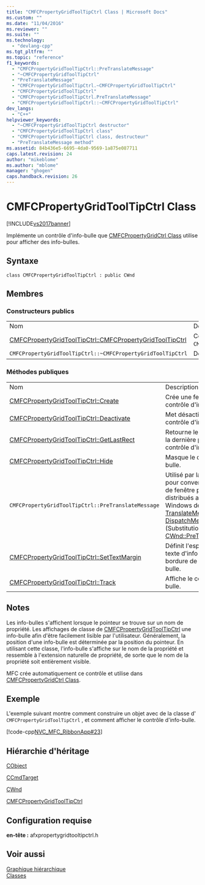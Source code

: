```yaml
---
title: "CMFCPropertyGridToolTipCtrl Class | Microsoft Docs"
ms.custom: ""
ms.date: "11/04/2016"
ms.reviewer: ""
ms.suite: ""
ms.technology: 
  - "devlang-cpp"
ms.tgt_pltfrm: ""
ms.topic: "reference"
f1_keywords: 
  - "CMFCPropertyGridToolTipCtrl::PreTranslateMessage"
  - "~CMFCPropertyGridToolTipCtrl"
  - "PreTranslateMessage"
  - "CMFCPropertyGridToolTipCtrl.~CMFCPropertyGridToolTipCtrl"
  - "CMFCPropertyGridToolTipCtrl"
  - "CMFCPropertyGridToolTipCtrl.PreTranslateMessage"
  - "CMFCPropertyGridToolTipCtrl::~CMFCPropertyGridToolTipCtrl"
dev_langs: 
  - "C++"
helpviewer_keywords: 
  - "~CMFCPropertyGridToolTipCtrl destructor"
  - "CMFCPropertyGridToolTipCtrl class"
  - "CMFCPropertyGridToolTipCtrl class, destructeur"
  - "PreTranslateMessage method"
ms.assetid: 84b436e5-6695-4da0-9569-1a875e087711
caps.latest.revision: 24
author: "mikeblome"
ms.author: "mblome"
manager: "ghogen"
caps.handback.revision: 26
---
```

# CMFCPropertyGridToolTipCtrl Class
[!INCLUDE[vs2017banner](../../assembler/inline/includes/vs2017banner.md)]

Implémente un contrôle d'info\-bulle que [CMFCPropertyGridCtrl Class](../../mfc/reference/cmfcpropertygridctrl-class.md) utilise pour afficher des info\-bulles.  
  
## Syntaxe  
  
```  
class CMFCPropertyGridToolTipCtrl : public CWnd  
```  
  
## Membres  
  
### Constructeurs publics  
  
|||  
|-|-|  
|Nom|Description|  
|[CMFCPropertyGridToolTipCtrl::CMFCPropertyGridToolTipCtrl](../Topic/CMFCPropertyGridToolTipCtrl::CMFCPropertyGridToolTipCtrl.md)|Construit un objet `CMFCPropertyGridToolTipCtrl`.|  
|`CMFCPropertyGridToolTipCtrl::~CMFCPropertyGridToolTipCtrl`|Destructor.|  
  
### Méthodes publiques  
  
|||  
|-|-|  
|Nom|Description|  
|[CMFCPropertyGridToolTipCtrl::Create](../Topic/CMFCPropertyGridToolTipCtrl::Create.md)|Crée une fenêtre pour le contrôle d'info\-bulle.|  
|[CMFCPropertyGridToolTipCtrl::Deactivate](../Topic/CMFCPropertyGridToolTipCtrl::Deactivate.md)|Met désactivé et masque le contrôle d'info\-bulle.|  
|[CMFCPropertyGridToolTipCtrl::GetLastRect](../Topic/CMFCPropertyGridToolTipCtrl::GetLastRect.md)|Retourne les coordonnées de la dernière position du contrôle d'info\-bulle.|  
|[CMFCPropertyGridToolTipCtrl::Hide](../Topic/CMFCPropertyGridToolTipCtrl::Hide.md)|Masque le contrôle d'info\-bulle.|  
|`CMFCPropertyGridToolTipCtrl::PreTranslateMessage`|Utilisé par la classe [CWinApp](../../mfc/reference/cwinapp-class.md) pour convertir des messages de fenêtre pour qu'ils soient distribués aux fonctions Windows de [TranslateMessage](http://msdn.microsoft.com/library/windows/desktop/ms644955) et de [DispatchMessage](http://msdn.microsoft.com/library/windows/desktop/ms644934) .  \(Substitutions [CWnd::PreTranslateMessage](../Topic/CWnd::PreTranslateMessage.md).\)|  
|[CMFCPropertyGridToolTipCtrl::SetTextMargin](../Topic/CMFCPropertyGridToolTipCtrl::SetTextMargin.md)|Définit l'espacement entre le texte d'info\-bulle et la bordure de la fenêtre d'info\-bulle.|  
|[CMFCPropertyGridToolTipCtrl::Track](../Topic/CMFCPropertyGridToolTipCtrl::Track.md)|Affiche le contrôle d'info\-bulle.|  
  
## Notes  
 Les info\-bulles s'affichent lorsque le pointeur se trouve sur un nom de propriété.  Les affichages de classe de [CMFCPropertyGridToolTipCtrl](../../mfc/reference/cmfcpropertygridtooltipctrl-class.md) une info\-bulle afin d'être facilement lisible par l'utilisateur.  Généralement, la position d'une info\-bulle est déterminée par la position du pointeur.  En utilisant cette classe, l'info\-bulle s'affiche sur le nom de la propriété et ressemble à l'extension naturelle de propriété, de sorte que le nom de la propriété soit entièrement visible.  
  
 MFC crée automatiquement ce contrôle et utilise dans [CMFCPropertyGridCtrl Class](../../mfc/reference/cmfcpropertygridctrl-class.md).  
  
## Exemple  
 L'exemple suivant montre comment construire un objet avec de la classe d' `CMFCPropertyGridToolTipCtrl` , et comment afficher le contrôle d'info\-bulle.  
  
 [!code-cpp[NVC_MFC_RibbonApp#23](../../mfc/reference/codesnippet/CPP/cmfcpropertygridtooltipctrl-class_1.cpp)]  
  
## Hiérarchie d'héritage  
 [CObject](../../mfc/reference/cobject-class.md)  
  
 [CCmdTarget](../../mfc/reference/ccmdtarget-class.md)  
  
 [CWnd](../../mfc/reference/cwnd-class.md)  
  
 [CMFCPropertyGridToolTipCtrl](../../mfc/reference/cmfcpropertygridtooltipctrl-class.md)  
  
## Configuration requise  
 **en\-tête :** afxpropertygridtooltipctrl.h  
  
## Voir aussi  
 [Graphique hiérarchique](../../mfc/hierarchy-chart.md)   
 [Classes](../../mfc/reference/mfc-classes.md)
